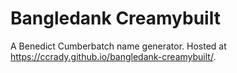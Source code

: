 # Bangledank Creamybuilt
A Benedict Cumberbatch name generator. Hosted at <https://ccrady.github.io/bangledank-creamybuilt/>.
